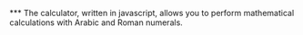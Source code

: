 *** The calculator, written in javascript, allows you to perform mathematical calculations with Arabic and Roman numerals.
